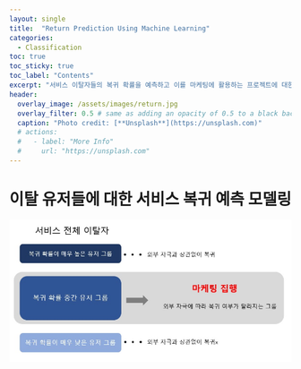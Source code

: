 ```yaml
---
layout: single
title:  "Return Prediction Using Machine Learning"
categories:
  - Classification
toc: true
toc_sticky: true
toc_label: "Contents"
excerpt: "서비스 이탈자들의 복귀 확률을 예측하고 이를 마케팅에 활용하는 프로젝트에 대한 소개 페이지 입니다."
header:
  overlay_image: /assets/images/return.jpg
  overlay_filter: 0.5 # same as adding an opacity of 0.5 to a black background
  caption: "Photo credit: [**Unsplash**](https://unsplash.com)"
  # actions:
  #   - label: "More Info"
  #     url: "https://unsplash.com"
---
```


# 이탈 유저들에 대한 서비스 복귀 예측 모델링



![return_explaination](/assets/images/return_exp.jpg)